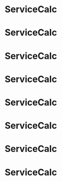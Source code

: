 # ServiceCalc
# ServiceCalc
# ServiceCalc
# ServiceCalc
# ServiceCalc
# ServiceCalc
# ServiceCalc
# ServiceCalc
